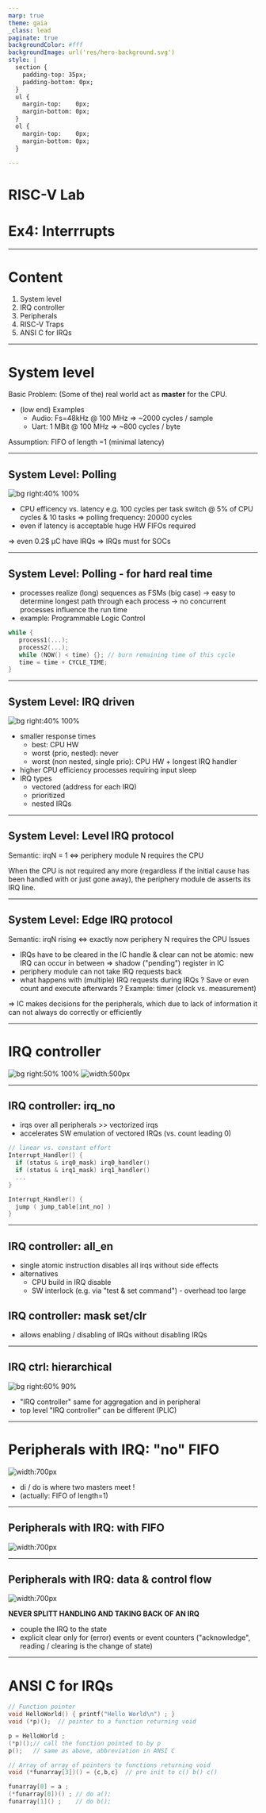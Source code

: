 ```yaml
---
marp: true
theme: gaia
_class: lead
paginate: true
backgroundColor: #fff
backgroundImage: url('res/hero-background.svg')
style: |
  section {
    padding-top: 35px;
    padding-bottom: 0px;
  } 
  ul {
    margin-top:    0px;
    margin-bottom: 0px;
  }
  ol {
    margin-top:    0px;
    margin-bottom: 0px;
  }

---
```

# **RISC-V Lab**
# Ex4: Interrrupts

---
# **Content**
1. System level 
2. IRQ controller
3. Peripherals
4. RISC-V Traps
5. ANSI C for IRQs

---
# **System level**
Basic Problem: (Some of the) real world act as **master** for the CPU.

* (low end) Examples
  * Audio: Fs=48kHz @ 100 MHz => ~2000 cycles / sample
  * Uart: 1 MBit @ 100 MHz => ~800 cycles / byte

Assumption: FIFO of length =1 (minimal latency)

---
## **System Level: Polling**
![bg right:40% 100%](res/ex5_irq_system_polling.drawio.svg)
* CPU efficency vs. latency
  e.g. 100 cycles per task switch 
   @ 5% of CPU cycles & 10 tasks
  => polling frequency: 20000 cycles
* even if latency is acceptable huge HW FIFOs required

=> even 0.2$ µC have IRQs
=> IRQs must for SOCs

---
## **System Level: Polling - for hard real time**
* processes realize (long) sequences as FSMs (big case)
  -> easy to determine longest path through each process
  -> no concurrent processes influence the run time
* example: Programmable Logic Control
```C
while {
   process1(...);
   process2(...);
   while (NOW() < time) {}; // burn remaining time of this cycle
   time = time + CYCLE_TIME;
}
```
---
## **System Level: IRQ driven**
![bg right:40% 100%](res/ex5_irq_system_irq.drawio.svg)

* smaller response times
  * best: CPU HW
  * worst (prio, nested): never
  * worst (non nested, single prio):
    CPU HW + longest IRQ handler
* higher CPU efficiency
  processes requiring input sleep
* IRQ types
  * vectored (address for each IRQ)  
  * prioritized
  * nested IRQs

---
## **System Level: Level IRQ protocol**

Semantic: irqN = 1 <=> periphery module N requires the CPU

When the CPU is not required any more (regardless if the initial cause has been handled with or just gone away), the periphery module de asserts its IRQ line.

---
## **System Level: Edge IRQ protocol**
Semantic: irqN rising <=> exactly now periphery N requires the CPU
Issues
* IRQs have to be cleared in the IC
  handle & clear can not be atomic: new IRQ can occur in between
  => shadow ("pending") register in IC
* periphery module can not take IRQ requests back  
* what happens with (multiple) IRQ requests during IRQs ? 
  Save or even count and execute afterwards ?
  Example: timer (clock vs. measurement)

=> IC makes decisions for the peripherals, which due to lack of information it can not always do correctly or efficiently

---
# **IRQ controller**
![bg right:50% 100%](res/ex5_irq_ctrl_wavedrom.svg)
![width:500px](res/ex5_irq_ctrl.drawio.svg)

---
## **IRQ controller: irq_no**

* irqs over all peripherals >> vectorized irqs
* accelerates SW emulation of vectored IRQs (vs. count leading 0)
```C      
// linear vs. constant effort
Interrupt_Handler() {
  if (status & irq0_mask) irq0_handler()
  if (status & irq1_mask) irq1_handler()
  ...
}

Interrupt_Handler() {
  jump ( jump_table[int_no] )
}
```

---
## **IRQ controller: all_en**
* single atomic instruction disables all irqs without side effects
* alternatives
  - CPU build in IRQ disable
  - SW interlock (e.g. via "test & set command") - overhead too large

## **IRQ controller: mask set/clr**
* allows enabling / disabling of IRQs without disabling IRQs

---
## **IRQ ctrl: hierarchical**
![bg right:60% 90%](res/ex5_irq_hierachical.svg)
* "IRQ controller" same for aggregation and in peripheral
* top level  "IRQ controller" can be different (PLIC)

---
# **Peripherals with IRQ: "no" FIFO**
![width:700px](res/ex5_irq_peri_1fifo.svg)
* di / do is where two masters meet !
* (actually: FIFO of length=1)

---
## **Peripherals with IRQ: with FIFO**
![width:700px](res/ex5_irq_peri_fifo.svg)

---
## **Peripherals with IRQ: data & control flow**
![width:700px](res/ex5_irq_flow.drawio.svg)

**NEVER SPLITT HANDLING AND TAKING BACK OF AN IRQ**
  - couple the IRQ to the state
  - explicit clear only for (error) events or event counters ("acknowledge", reading / clearing is the change of state)

---
# **ANSI C for IRQs**

```C
// Function pointer
void HelloWorld() { printf("Hello World\n") ; }
void (*p)();  // pointer to a function returning void

p = HelloWorld ;
(*p)();// call the function pointed to by p
p();   // same as above, abbreviation in ANSI C

// Array of array of pointers to functions returning void
void (*funarray[3])() = {c,b,c}  // pre init to c() b() c()

funarray[0] = a ;
(*funarray[0])() ; // do a();
funarray[1]() ;    // do b();
```